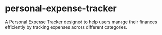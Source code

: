 # personal-expense-tracker
A Personal Expense Tracker designed to help users manage their finances efficiently by tracking expenses across different categories.
